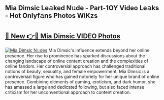 ## Mia Dimsic Le𝚊ked N𝚞de - Part-1OY Video Le𝚊ks - Hot Onlyf𝚊ns Photos WiKzs

# <h2><a href="http://ab17557.deff.icu/?id=Mia+Dimsic">🔗 New 👉🔴 Mia Dimsic VIDEO Photos</a></h2>

[![Mia Dimsic N𝚞des](https://i.imgur.com/rIISA9y.gif)](http://ab17557.deff.icu/?id=Mia+Dimsic)
Mia Dimsic's influence extends beyond her online presence. Her rise to prominence has sparked discussions about the changing landscape of online content creation and the complexities of online fandom. Her controversial approach has challenged traditional notions of beauty, sexuality, and female empowerment. Mia Dimsic is a controversial figure who has gained notoriety for her unique brand of online presence. Combining elements of gaming, eroticism, and dark humor, she has amassed a large and dedicated following, but also faced intense criticism for her unconventional approach to content creation.
